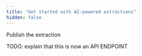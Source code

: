 ```yaml
---
title: "Get started with AI-powered extractions"
hidden: false
---
```










Publish the extraction

TODO: explain that this is now an API ENDPOINT